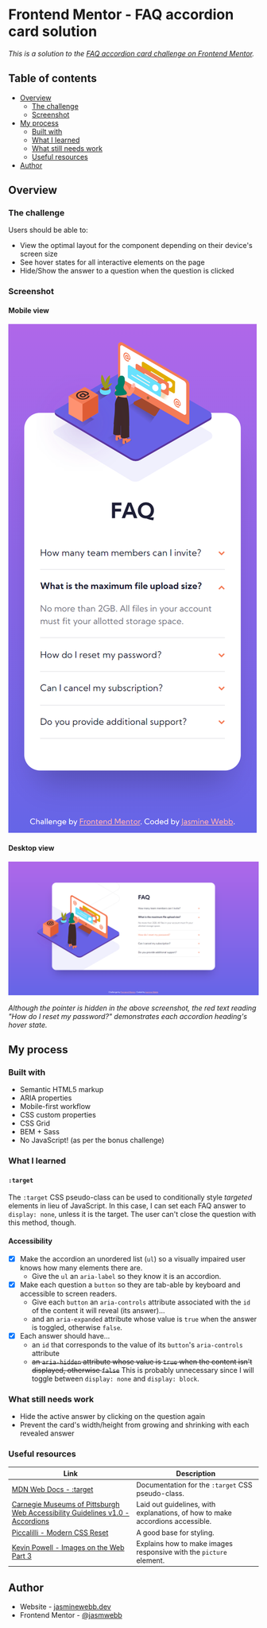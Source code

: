 # Frontend Mentor - FAQ accordion card solution

*This is a solution to the [FAQ accordion card challenge on Frontend Mentor](https://www.frontendmentor.io/challenges/faq-accordion-card-XlyjD0Oam).*

## Table of contents

- [Overview](#overview)
  - [The challenge](#the-challenge)
  - [Screenshot](#screenshot)
- [My process](#my-process)
  - [Built with](#built-with)
  - [What I learned](#what-i-learned)
  - [What still needs work](#what-still-needs-work)
  - [Useful resources](#useful-resources)
- [Author](#author)

## Overview

### The challenge

Users should be able to:

- View the optimal layout for the component depending on their device's screen size
- See hover states for all interactive elements on the page
- Hide/Show the answer to a question when the question is clicked

### Screenshot

#### Mobile view

![Mobile screenshot](screenshots/mobile_screenshot.png)

#### Desktop view
![Desktop screenshot](screenshots/desktop_screenshot.png)

*Although the pointer is hidden in the above screenshot, the red text reading "How do I reset my password?" demonstrates each accordion heading's hover state.*

## My process

### Built with

- Semantic HTML5 markup
- ARIA properties
- Mobile-first workflow
- CSS custom properties
- CSS Grid
- BEM + Sass
- No JavaScript! (as per the bonus challenge)

### What I learned

#### `:target`

The `:target` CSS pseudo-class can be used to conditionally style *targeted* elements in lieu of JavaScript. In this case, I can set each FAQ answer to `display: none`, unless it is the target. The user can't close the question with this method, though.

#### Accessibility

- [x] Make the accordion an unordered list (`ul`) so a visually impaired user knows how many elements there are.
  * Give the `ul` an `aria-label` so they know it is an accordion.
- [x] Make each question a `button` so they are tab-able by keyboard and accessible to screen readers.
  * Give each `button` an `aria-controls` attribute associated with the `id` of the content it will reveal (its answer)...
  * and an `aria-expanded` attribute whose value is `true` when the answer is toggled, otherwise `false`.
- [x] Each answer should have...
  * an `id` that corresponds to the value of its `button`'s `aria-controls` attribute
  * ~~an `aria-hidden` attribute whose value is `true` when the content isn't displayed, otherwise `false`~~ This is probably unnecessary since I will toggle between `display: none` and `display: block`.

### What still needs work

- Hide the active answer by clicking on the question again
- Prevent the card's width/height from growing and shrinking with each revealed answer

### Useful resources

| Link | Description |
| ---- | ----------- |
| [MDN Web Docs - :target](https://developer.mozilla.org/en-US/docs/Web/CSS/:target) | Documentation for the `:target` CSS pseudo-class. |
| [Carnegie Museums of Pittsburgh Web Accessibility Guidelines v1.0 - Accordions](http://web-accessibility.carnegiemuseums.org/code/accordions) | Laid out guidelines, with explanations, of how to make accordions accessible. |
| [Piccalilli - Modern CSS Reset](https://piccalil.li/blog/a-modern-css-reset) | A good base for styling. |
| [Kevin Powell - Images on the Web Part 3](https://youtu.be/Rik3gHT24AM) | Explains how to make images responsive with the `picture` element. |

## Author

- Website - [jasminewebb.dev](https://www.jasminewebb.dev)
- Frontend Mentor - [@jasmwebb](https://www.frontendmentor.io/profile/jasmwebb)
